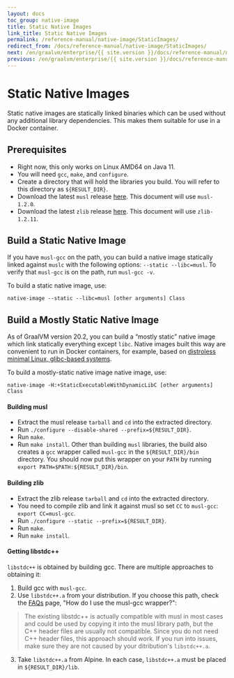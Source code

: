 ```yaml
---
layout: docs
toc_group: native-image
title: Static Native Images
link_title: Static Native Images
permalink: /reference-manual/native-image/StaticImages/
redirect_from: /docs/reference-manual/native-image/StaticImages/
next: /en/graalvm/enterprise/{{ site.version }}/docs/reference-manual/native-image/Options/
previous: /en/graalvm/enterprise/{{ site.version }}/docs/reference-manual/native-image/ClassInitialization/
---
```

# Static Native Images

Static native images are statically linked binaries which can be used without any additional library dependencies.
This makes them suitable for use in a Docker container.

## Prerequisites
 - Right now, this only works on Linux AMD64 on Java 11.
 - You will need `gcc`, `make`, and `configure`.
 - Create a directory that will hold the libraries you build. You will refer to this directory as `${RESULT_DIR}`.
 - Download the latest `musl` release [here](https://musl.libc.org/). This document will use `musl-1.2.0`.
 - Download the latest `zlib` release [here](https://zlib.net/). This document will use `zlib-1.2.11`.

 ## Build a Static Native Image

If you have `musl-gcc` on the path, you can build a native image statically linked against `muslc` with the following options: `--static --libc=musl`.
To verify that `musl-gcc` is on the path, run `musl-gcc -v`.

To build a static native image, use:
```shell
native-image --static --libc=musl [other arguments] Class
```

## Build a Mostly Static Native Image

As of GraalVM version 20.2, you can build a “mostly static” native image which link statically everything except `libc`. Native images built this way are convenient to run in Docker containers, for example, based on
[distroless minimal Linux, glibc-based systems](https://github.com/GoogleContainerTools/distroless/blob/master/base/README.md).

To build a mostly-static native image native image, use:
```shell
native-image -H:+StaticExecutableWithDynamicLibC [other arguments] Class
```

#### Building musl
 - Extract the musl release `tarball` and `cd` into the extracted directory.
 - Run `./configure --disable-shared --prefix=${RESULT_DIR}`.
 - Run `make`.
 - Run `make install`.
Other than building `musl` libraries, the build also creates a `gcc` wrapper called `musl-gcc` in the `${RESULT_DIR}/bin` directory.
You should now put this wrapper on your `PATH` by running `export PATH=$PATH:${RESULT_DIR}/bin`.

#### Building zlib
 - Extract the zlib release `tarball` and `cd` into the extracted directory.
 - You need to compile zlib and link it against musl so set `CC` to `musl-gcc`: `export CC=musl-gcc`.
 - Run `./configure --static --prefix=${RESULT_DIR}`.
 - Run `make`.
 - Run `make install`.

#### Getting libstdc++
`libstdc++` is obtained by building gcc. There are multiple approaches to obtaining it:
 1. Build gcc with `musl-gcc`.
 2. Use `libstdc++.a` from your distribution. If you choose this path, check the [FAQs](https://www.musl-libc.org/faq.html) page, "How do I use the musl-gcc wrapper?":
  >  The existing libstdc++ is actually compatible with musl in most cases and could be used by copying it into the musl library path, but the C++ header files are usually not compatible.
  > Since you do not need C++ header files, this approach should work. If you run into issues, make sure they are not caused by your ditribution's `libstdc++.a`.
 3. Take `libstdc++.a` from Alpine.
In each case, `libstdc++.a` must be placed in `${RESULT_DIR}/lib`.
